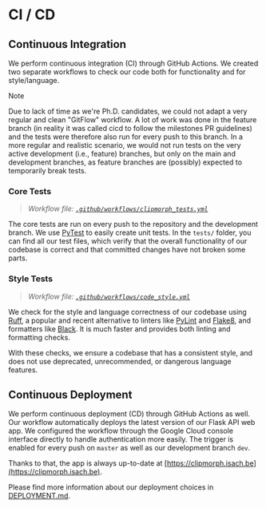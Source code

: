 # CI / CD

## Continuous Integration

We perform continuous integration (CI) through GitHub Actions. We created 
two separate workflows to check our code both for functionality and for 
style/language.

> [!NOTE]
> Due to lack of time as we're Ph.D. candidates, we could not adapt a 
> very regular and clean "GitFlow" workflow. A lot of work was done in the 
> feature branch (in reality it was called cicd to follow the milestones PR guidelines) and the 
> tests were therefore also run for every push to this branch. In a more regular and 
> realistic scenario, we would not run tests on the very active 
> development (i.e., feature) branches, but only on the main and development 
> branches, as feature branches are (possibly) expected to temporarily break 
> tests.

### Core Tests

> *Workflow file: [`.github/workflows/clipmorph_tests.yml`](https://github.com/iSach/clipmorph/actions/workflows/clipmorph_tests.yml)*

The core tests are run on every push to the repository and the development 
branch. We use [PyTest](https://docs.pytest.org/) to easily create unit 
tests. In the `tests/` folder, you can find all our test files, which 
verify that the overall functionality of our codebase is correct and that 
committed changes have not broken some parts.

### Style Tests

> *Workflow file: 
> [`.github/workflows/code_style.yml`](https://github.com/iSach/clipmorph/actions/workflows/code_style.yml)*

We check for the style and language correctness of our codebase using
[Ruff](https://docs.astral.sh/ruff/), a popular and recent alternative to 
linters like [PyLint](https://github.com/pylint-dev/pylint) and
[Flake8](https://github.com/pycqa/flake8), and formatters like
[Black](https://pypi.org/project/black/). It is much faster and provides 
both linting and formatting checks. 

With these checks, we ensure a codebase that has a consistent style, and 
does not use deprecated, unrecommended, or dangerous language features.

## Continuous Deployment

We perform continuous deployment (CD) through GitHub Actions as well. Our 
workflow automatically deploys the latest version of our Flask API web app. 
We configured the workflow through the Google Cloud console interface 
directly to handle authentication more easily. The trigger is enabled for 
every push on `master` as well as our development branch `dev`.

Thanks to that, the app is always up-to-date at 
[https://clipmorph.isach.be](https://clipmorph.isach.be).

Please find more information about our deployment choices in [DEPLOYMENT.md](DEPLOYMENT.md).